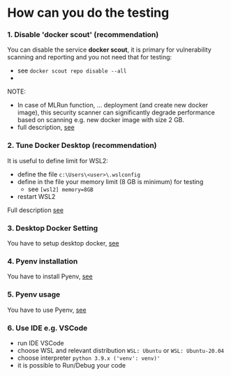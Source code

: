 # How can you do the testing

### 1. Disable 'docker scout' (recommendation)
You can disable the service **docker scout**, it is primary
for vulnerability scanning and reporting and you not need that for testing:
 - see `docker scout repo disable --all`
 - 

NOTE: 
 - In case of MLRun function, ... deployment (and create new docker image),
this security scanner can significantly degrade performance based on scanning e.g.
new docker image with size 2 GB.
 - full description, [see](https://docs.docker.com/reference/cli/docker/scout/repo/disable/)

### 2. Tune Docker Desktop (recommendation)
It is useful to define limit for WSL2:
 - define the file `c:\Users\<user>\.wslconfig`
 - define in the file your memory limit (8 GB is minimum) for testing 
   - see `[wsl2] memory=8GB`
 - restart WSL2 

Full description [see](https://www.aleksandrhovhannisyan.com/blog/limiting-memory-usage-in-wsl-2/)

### 3. Desktop Docker Setting
You have to setup desktop docker, [see](./desktopdocker.md)

### 4. Pyenv installation
You have to install Pyenv, [see](./pyenv-install.md)

### 5. Pyenv usage
You have to use Pyenv, [see](./pyenv-use.md)

### 6. Use IDE e.g. VSCode
 - run IDE VSCode
 - choose WSL and relevant distribution `WSL: Ubuntu` or `WSL: Ubuntu-20.04` 
 - choose interpreter `python 3.9.x ('venv': venv)'`
 - it is possible to Run/Debug your code

